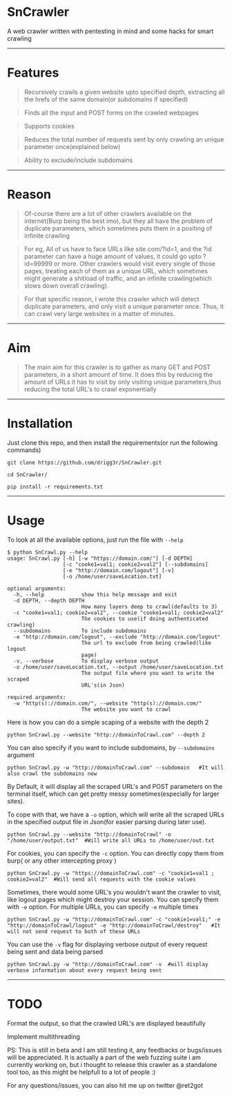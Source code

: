 # SnCrawler

A web crawler written with pentesting in mind and some hacks for smart crawling

-----

# Features

> Recursively crawls a given website upto specified depth, extracting all the hrefs of the same domain(or subdomains if specified) 

> Finds all the input and POST forms on the crawled webpages

> Supports cookies

> Reduces the total number of requests sent by only crawling an unique parameter once(explained below)

> Ability to exclude/include subdomains

----------

# Reason

> Of-course there are a lot of other crawlers available on the internet(Burp being the best imo), but they all have the problem of duplicate parameters, which sometimes puts them in a positing of infinite crawling

> For eg, All of us have to face URLs like site.com/?id=1, and the ?id parameter can have a huge amount of values, it could go upto ?id=99999 or more. Other crawlers would visit every single of those pages, treating each of them as a unique URL, which sometimes might generate a shitload of traffic, and an infinite crawling(which slows down overall crawling).

> For that specific reason, I wrote this crawler which will detect duplicate parameters, and only visit a unique parameter once. Thus, it can crawl very large websites in a matter of minutes.

-------

# Aim

> The main aim for this crawler is to gather as many GET and POST parameters, in a short amount of time. It does this by reducing the amount of URLs it has to visit by only visiting unique parameters,thus reducing the total URL's to crawl exponentially

---

# Installation

Just clone this repo, and then install the requirements(or run the following commands)

```
git clone https://github.com/drigg3r/SnCrawler.git

cd SnCrawler/

pip install -r requirements.txt
```

-----

# Usage

To look at all the available options, just run the file with `--help`

```
$ python SnCrawl.py --help
usage: SnCrawl.py [-h] [-w "https://domain.com/"] [-d DEPTH]
                  [-c "cooke1=val1; cookie2=val2"] [--subdomains]
                  [-e "http://domain.com/logout"] [-v]
                  [-o /home/user/saveLocation.txt]

optional arguments:
  -h, --help            show this help message and exit
  -d DEPTH, --depth DEPTH
                        How many layers deep to crawl(defaults to 3)
  -c "cooke1=val1; cookie2=val2", --cookie "cooke1=val1; cookie2=val2"
                        The cookies to use(if doing authenticated crawling)
  --subdomains          To include subdomains
  -e "http://domain.com/logout", --exclude "http://domain.com/logout"
                        The url to exclude from being crawled(like logout
                        page)
  -v, --verbose         To display verbose output
  -o /home/user/saveLocation.txt, --output /home/user/saveLocation.txt
                        The output file where you want to write the scraped
                        URL's(in Json)

required arguments:
  -w "http(s)://domain.com/", --website "http(s)://domain.com/"
                        The website you want to crawl
```

Here is how you can do a simple scaping of a website with the depth 2

```
python SnCrawl.py --website "http://domainToCrawl.com" --depth 2
```

You can also specify if you want to include subdomains, by `--subdomains` argument

```
python SnCrawl.py -w "http://domainToCrawl.com" --subdomain   #It will also crawl the subdomains now
```

By Default, it will display all the scraped URL's and POST parameters on the terminal itself, which can get pretty messy sometimes(especially for larger sites). 

To cope with that, we have a `-o` option, which will write all the scraped URLs in the specified output file in Json(for easier parsing during later use).

```
python SnCrawl.py --website "http://domainToCrawl" -o "/home/user/output.txt"  #Will write all URLs to /home/user/out.txt
```

For cookies, you can specify the `-c` option. You can directly copy them from burp( or any other intercepting proxy )

```
python SnCrawl.py -w "https://domainToCrawl.com" -c "cookie1=val1 ; cookie2=val2"  #Will send all requests with the cookie values
```

Sometimes, there would some URL's you wouldn't want the crawler to visit, like logout pages which might destroy your session. You can specify them with `-e` option. For multiple URLs, you can specify `-e` multiple times

```
python SnCrawl.py -w "http://domainToCrawl.com" -c "cookie1=val1;" -e "http://domainToCrawl/logout" -e "http://domainToCrawl/destroy"   #It will not send request to both of these URLs
```

You can use the `-v` flag for displaying verbose output of every request being sent and data being parsed

```
python SnCrawl.py -w "http://domainToCrawl.com" -v  #will display verbose information about every request being sent
```

----

# TODO

Format the output, so that the crawled URL's are displayed beautifully

Implement multithreading

PS: This is still in beta and I am still testing it, any feedbacks or bugs/issues will be appreciated. It is actually a part of the web fuzzing suite i am currently working on, but i thought to release this crawler as a standalone tool too, as this might be helpfull to a lot of people :)

For any questions/issues, you can also hit me up on twitter @ret2got
